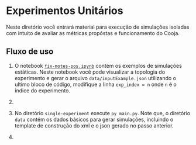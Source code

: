 # Experimentos Unitários

Neste diretório você entrará material para execução de simulações isoladas com intuito de avaliar as métricas propóstas e funcionamento do Cooja.

## Fluxo de uso

1. O notebook [`fix-motes-pos.ipynb`](fix-motes-pos.ipynb) contém os exemplos de simulações estáticas. Neste notebook você pode visualizar a topologia do experimento e gerar o arquivo `data/inputExample.json` utilizando o ultimo bloco de código, modifique a linha `exp_index = n` onde `n` é o indice do experimento.

2. 

2. No diretório `single-experiment` execute `py main.py`. Note que, o diretório `data` contém os dados básicos para gerar simulações, incluindo o template de construção do xml e o json gerado no passo anterior.

3. 